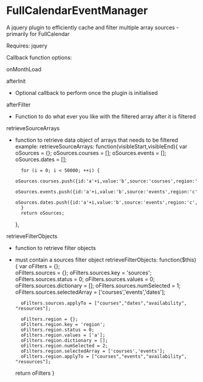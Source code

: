 FullCalendarEventManager
====

A jquery plugin to efficiently cache and filter multiple array sources - primarily for FullCalendar

Requires:
jquery

Callback function options:


onMonthLoad

afterInit
- Optional callback to perform once the plugin is initialised

afterFilter
- Function to do what ever you like with the filtered array after it is filtered

retrieveSourceArrays
- function to retrieve data object of arrays that needs to be filtered
example:
	retrieveSourceArrays: function(visibleStart,visibleEnd){
		var oSources = {};
		oSources.courses = [];
		oSources.events = [];
		oSources.dates = [];
		
		for (i = 0; i < 50000; ++i) {
			oSources.courses.push({id:'a'+i,value:'b',source:'courses',region:'b,a',region2:'a,d',region3:'a,d',region4:'a,d'});
			oSources.events.push({id:'a'+i,value:'b',source:'events',region:'c',region2:'a,d',region3:'a,d',region4:'a,d'});
			oSources.dates.push({id:'a'+i,value:'b',source:'events',region:'c',region2:'a,d',region3:'a,d',region4:'a,d'});
		}
		return oSources;
	},	

retrieveFilterObjects
- function to retrieve filter objects
* must contain a sources filter object 
retrieveFilterObjects: function($this){
	var oFilters = {};	
		oFilters.sources = {};
		oFilters.sources.key = 'sources';
		oFilters.sources.status = 0;
		oFilters.sources.values = 0;
		oFilters.sources.dictionary = [];
		oFilters.sources.numSelected = 1;
		oFilters.sources.selectedArray = ['courses','events','dates'];
	
		oFilters.sources.applyTo = ["courses","dates","availability", "resources"];
		
		oFilters.region = {};
		oFilters.region.key = 'region';
		oFilters.region.status = 0;
		oFilters.region.values = ['a'];
		oFilters.region.dictionary = [];
		oFilters.region.numSelected = 2;
		oFilters.region.selectedArray = ['courses','events'];		
		oFilters.region.applyTo = ["courses","events","availability", "resources"];						
		
	return oFilters
}	

